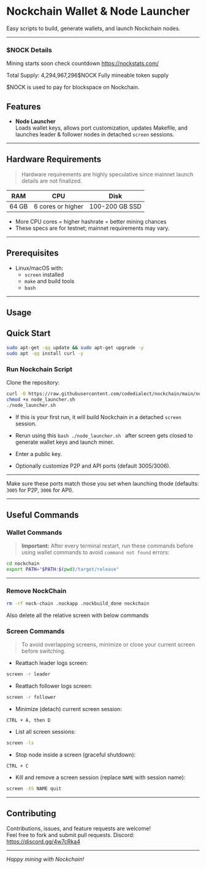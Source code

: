 # Nockchain Wallet & Node Launcher

Easy scripts to build, generate wallets, and launch Nockchain nodes.


---

### $NOCK Details
Mining starts soon check countdown https://nockstats.com/

Total Supply: 4,294,967,296$NOCK Fully mineable token supply

$NOCK is used to pay for blockspace on Nockchain.


## Features

- **Node Launcher**  
  Loads wallet keys, allows port customization, updates Makefile, and launches leader & follower nodes in detached `screen` sessions.

---

## Hardware Requirements

> Hardware requirements are highly speculative since mainnet launch details are not finalized.

| RAM      | CPU              | Disk           |
|----------|------------------|----------------|
| 64 GB    | 6 cores or higher | 100-200 GB SSD |

- More CPU cores = higher hashrate = better mining chances  
- These specs are for testnet; mainnet requirements may vary.

---

## Prerequisites

- Linux/macOS with:
  - `screen` installed
  - `make` and build tools
  - `bash`

---

## Usage

## Quick Start

```bash
sudo apt-get -qq update && sudo apt-get upgrade -y
sudo apt -qq install curl -y
```

### Run Nockchain Script
Clone the repository:

```bash
curl -O https://raw.githubusercontent.com/codedialect/nockchain/main/node_launcher.sh
chmod +x node_launcher.sh
./node_launcher.sh

```

- If this is your first run, it will build Nockchain in a detached `screen` session.
- Rerun using this ```bash ./node_launcher.sh ``` after screen gets closed to generate wallet keys and launch miner.

- Enter a public key.
- Optionally customize P2P and API ports (default 3005/3006).

---

Make sure these ports match those you set when launching thode (defaults: `3005` for P2P, `3006` for API).

---

## Useful Commands

### Wallet Commands

> **Important:** After every terminal restart, run these commands before using wallet commands to avoid `command not found` errors:

```bash
cd nockchain
export PATH="$PATH:$(pwd)/target/release"
```
---

### Remove NockChain
```bash
rm -rf nock-chain .nockapp .nockbuild_done nockchain
```
Also delete all the relative screen with below commands

### Screen Commands

> To avoid overlapping screens, minimize or close your current screen before switching.

- Reattach leader logs screen:

```bash
screen -r leader
```

- Reattach follower logs screen:

```bash
screen -r follower
```

- Minimize (detach) current screen session:

```
CTRL + A, then D
```

- List all screen sessions:

```bash
screen -ls
```

- Stop node inside a screen (graceful shutdown):

```
CTRL + C
```

- Kill and remove a screen session (replace `NAME` with session name):

```bash
screen -XS NAME quit
```

---

## Contributing

Contributions, issues, and feature requests are welcome!  
Feel free to fork and submit pull requests.
Discord: https://discord.gg/4w7cRka4

---

*Happy mining with Nockchain!* 
